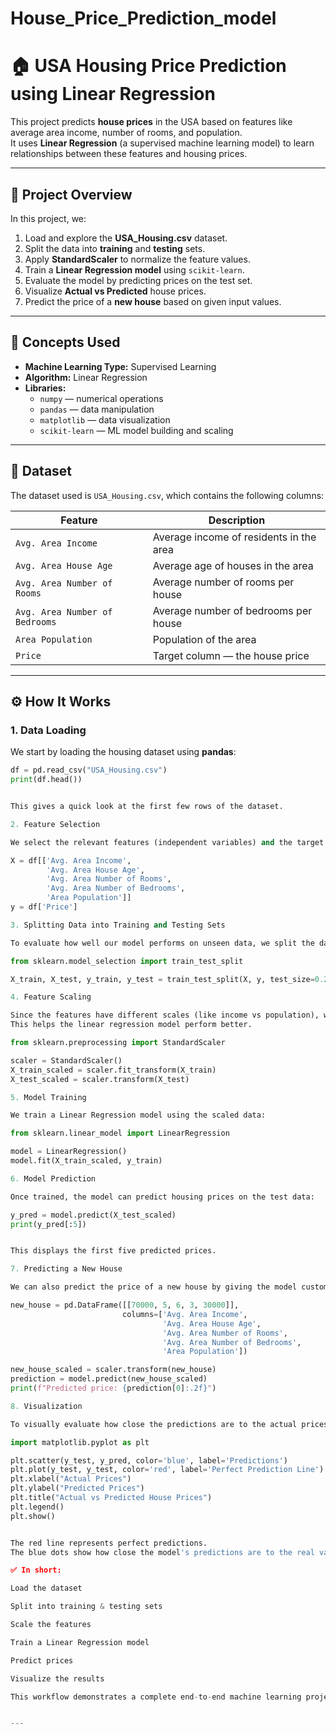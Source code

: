 # House_Price_Prediction_model
# 🏠 USA Housing Price Prediction using Linear Regression

This project predicts **house prices** in the USA based on features like average area income, number of rooms, and population.  
It uses **Linear Regression** (a supervised machine learning model) to learn relationships between these features and housing prices.

---

## 📘 Project Overview

In this project, we:
1. Load and explore the **USA_Housing.csv** dataset.
2. Split the data into **training** and **testing** sets.
3. Apply **StandardScaler** to normalize the feature values.
4. Train a **Linear Regression model** using `scikit-learn`.
5. Evaluate the model by predicting prices on the test set.
6. Visualize **Actual vs Predicted** house prices.
7. Predict the price of a **new house** based on given input values.

---

## 🧠 Concepts Used

- **Machine Learning Type:** Supervised Learning  
- **Algorithm:** Linear Regression  
- **Libraries:**  
  - `numpy` — numerical operations  
  - `pandas` — data manipulation  
  - `matplotlib` — data visualization  
  - `scikit-learn` — ML model building and scaling  

---

## 📂 Dataset

The dataset used is `USA_Housing.csv`, which contains the following columns:

| Feature | Description |
|----------|--------------|
| `Avg. Area Income` | Average income of residents in the area |
| `Avg. Area House Age` | Average age of houses in the area |
| `Avg. Area Number of Rooms` | Average number of rooms per house |
| `Avg. Area Number of Bedrooms` | Average number of bedrooms per house |
| `Area Population` | Population of the area |
| `Price` | Target column — the house price |

---

## ⚙️ How It Works

### 1. **Data Loading**
We start by loading the housing dataset using **pandas**:

```python
df = pd.read_csv("USA_Housing.csv")
print(df.head())


This gives a quick look at the first few rows of the dataset.

2. Feature Selection

We select the relevant features (independent variables) and the target column (Price):

X = df[['Avg. Area Income',
        'Avg. Area House Age',
        'Avg. Area Number of Rooms',
        'Avg. Area Number of Bedrooms',
        'Area Population']]
y = df['Price']

3. Splitting Data into Training and Testing Sets

To evaluate how well our model performs on unseen data, we split the dataset into 80% training and 20% testing:

from sklearn.model_selection import train_test_split

X_train, X_test, y_train, y_test = train_test_split(X, y, test_size=0.2, random_state=42)

4. Feature Scaling

Since the features have different scales (like income vs population), we use StandardScaler to normalize them.
This helps the linear regression model perform better.

from sklearn.preprocessing import StandardScaler

scaler = StandardScaler()
X_train_scaled = scaler.fit_transform(X_train)
X_test_scaled = scaler.transform(X_test)

5. Model Training

We train a Linear Regression model using the scaled data:

from sklearn.linear_model import LinearRegression

model = LinearRegression()
model.fit(X_train_scaled, y_train)

6. Model Prediction

Once trained, the model can predict housing prices on the test data:

y_pred = model.predict(X_test_scaled)
print(y_pred[:5])


This displays the first five predicted prices.

7. Predicting a New House

We can also predict the price of a new house by giving the model custom input values:

new_house = pd.DataFrame([[70000, 5, 6, 3, 30000]],
                         columns=['Avg. Area Income',
                                  'Avg. Area House Age',
                                  'Avg. Area Number of Rooms',
                                  'Avg. Area Number of Bedrooms',
                                  'Area Population'])

new_house_scaled = scaler.transform(new_house)
prediction = model.predict(new_house_scaled)
print(f"Predicted price: {prediction[0]:.2f}")

8. Visualization

To visually evaluate how close the predictions are to the actual prices, we plot a scatter plot:

import matplotlib.pyplot as plt

plt.scatter(y_test, y_pred, color='blue', label='Predictions')
plt.plot(y_test, y_test, color='red', label='Perfect Prediction Line')
plt.xlabel("Actual Prices")
plt.ylabel("Predicted Prices")
plt.title("Actual vs Predicted House Prices")
plt.legend()
plt.show()


The red line represents perfect predictions.
The blue dots show how close the model's predictions are to the real values.

✅ In short:

Load the dataset

Split into training & testing sets

Scale the features

Train a Linear Regression model

Predict prices

Visualize the results

This workflow demonstrates a complete end-to-end machine learning project using Linear Regression for predicting house prices.


--- 
   

